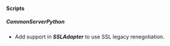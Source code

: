 
#### Scripts
##### CommonServerPython
- Add support in ***SSLAdapter*** to use SSL legacy renegotiation.
